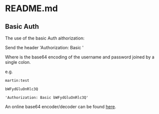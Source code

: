 # README.md

## Basic Auth

The use of the basic Auth aithorization:

Send the header 'Authorization: Basic <credentials>'

Where <credentials> is the base64 encoding of the username and password joined by a single colon.

e.g. 
```shell
martin:test

bWFydGluOnRlc3Q

'Authorization: Basic bWFydGluOnRlc3Q'
```

An online base64 encoder/decoder can be found [here](https://www.base64encode.org).

